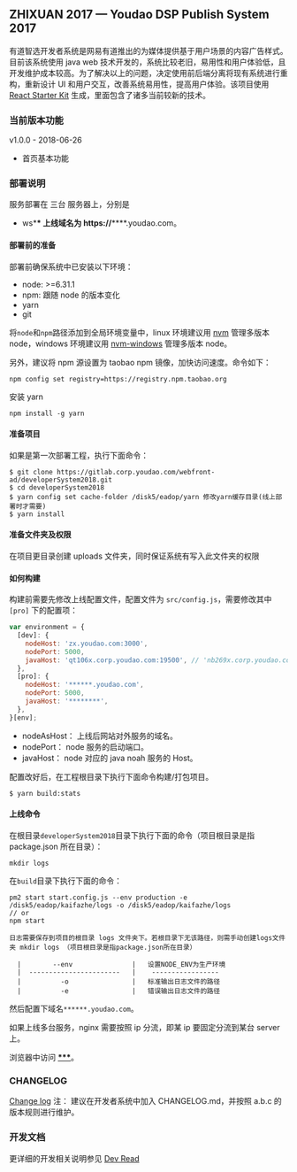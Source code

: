 ## ZHIXUAN 2017 — Youdao DSP Publish System 2017

有道智选开发者系统是网易有道推出的为媒体提供基于用户场景的内容广告样式。目前该系统使用 java web 技术开发的，系统比较老旧，易用性和用户体验低，且开发维护成本较高。为了解决以上的问题，决定使用前后端分离将现有系统进行重构，重新设计 UI 和用户交互，改善系统易用性，提高用户体验。该项目使用 [React Starter Kit](https://github.com/kriasoft/react-starter-kit/tree/feature/redux) 生成，里面包含了诸多当前较新的技术。

### 当前版本功能

v1.0.0 - 2018-06-26

* 首页基本功能

### 部署说明

服务部署在 三台 服务器上，分别是

* ws\***\*
  上线域名为 https://******.youdao.com。

#### 部署前的准备

部署前确保系统中已安装以下环境：

* node: >=6.31.1
* npm: 跟随 node 的版本变化
* yarn
* git

将`node`和`npm`路径添加到全局环境变量中，linux 环境建议用 [nvm](https://github.com/creationix/nvm) 管理多版本 node，windows 环境建议用 [nvm-windows](https://github.com/coreybutler/nvm-windows/releases) 管理多版本 node。

另外，建议将 npm 源设置为 taobao npm 镜像，加快访问速度。命令如下：

```shell
npm config set registry=https://registry.npm.taobao.org
```

安装 yarn

```shell
npm install -g yarn
```

#### 准备项目

如果是第一次部署工程，执行下面命令：

```shell
$ git clone https://gitlab.corp.youdao.com/webfront-ad/developerSystem2018.git
$ cd developerSystem2018
$ yarn config set cache-folder /disk5/eadop/yarn 修改yarn缓存目录(线上部署时才需要)
$ yarn install
```

#### 准备文件夹及权限

在项目更目录创建 uploads 文件夹，同时保证系统有写入此文件夹的权限

#### 如何构建

构建前需要先修改上线配置文件，配置文件为 `src/config.js`，需要修改其中 `[pro]` 下的配置项：

```js
var environment = {
  [dev]: {
    nodeHost: 'zx.youdao.com:3000',
    nodePort: 5000,
    javaHost: 'qt106x.corp.youdao.com:19500', // 'nb269x.corp.youdao.com:10017'
  },
  [pro]: {
    nodeHost: '******.youdao.com',
    nodePort: 5000,
    javaHost: '********',
  },
}[env];
```

* nodeAsHost： 上线后网站对外服务的域名。
* nodePort： node 服务的启动端口。
* javaHost： node 对应的 java noah 服务的 Host。

配置改好后，在工程根目录下执行下面命令构建/打包项目。

```shell
$ yarn build:stats
```

#### 上线命令

在根目录`developerSystem2018`目录下执行下面的命令（项目根目录是指 package.json 所在目录）：

```shell
mkdir logs
```

在`build`目录下执行下面的命令：

```shell
pm2 start start.config.js --env production -e /disk5/eadop/kaifazhe/logs -o /disk5/eadop/kaifazhe/logs
// or
npm start
```

```注1：
日志需要保存到项目的根目录 logs 文件夹下。若根目录下无该路径，则需手动创建logs文件夹 mkdir logs （项目根目录是指package.json所在目录）
```

```注2：参数说明
  |        --env               |   设置NODE_ENV为生产环境
  |  -----------------------   |    -----------------
  |          -o                |   标准输出日志文件的路径
  |          -e                |   错误输出日志文件的路径
```

然后配置下域名`******.youdao.com`。

如果上线多台服务，nginx 需要按照 ip 分流，即某 ip 要固定分流到某台 server 上。

浏览器中访问 [**\*\*\***](********)。

### CHANGELOG

[Change log](./CHANGELOG.md)
注： 建议在开发者系统中加入 CHANGELOG.md，并按照 a.b.c 的版本规则进行维护。

### 开发文档

更详细的开发相关说明参见 [Dev Read](./devRead.md)

